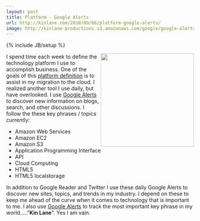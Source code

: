 ```yaml
---
layout: post
title: Platform - Google Alerts
url: http://kinlane.com/2010/09/06/platform-google-alerts/
image: http://kinlane-productions.s3.amazonaws.com/google/google-alerts.jpg
---
```

{% include JB/setup %}
<p>
     <img class="alignnone c1" title="Google Alerts" src="http://kinlane-productions.s3.amazonaws.com/google/google-alerts.jpg" alt="" width="250" align="right" />I spend time each week to define the technology platform I use to accomplish business. One of the goals of this <a href="http://www.kinlane.com/platform/">platform definition</a> is to assist in my migration to the cloud. I realized another tool I use daily, but have overlooked. I use <a href="http://www.google.com/alerts" target="_blank">Google Alerts</a> to discover new information on blogs, search, and other discussions. I follow the these key phrases / topics currently:
</p>
<ul class="mainlist">
     <li>Amazon Web Services
     </li>
     <li>Amazon EC2
     </li>
     <li>Amazon S3
     </li>
     <li>Application Programming Interface
     </li>
     <li>API
     </li>
     <li>Cloud Computing
     </li>
     <li>HTML5
     </li>
     <li>HTML5 localstorage
     </li>
</ul>
<p>
     In addition to Google Reader and Twitter I use these daily Google Alerts to discover new sites, topics, and trends in my industry. I depend on these to keep me ahead of the curve when it comes to technology that is important to me. I also use <a href="http://www.google.com/alerts" target="_blank">Google Alerts</a> to track the most important key phrase in my world....."<strong>Kin Lane</strong>". Yes I am vain.
</p>